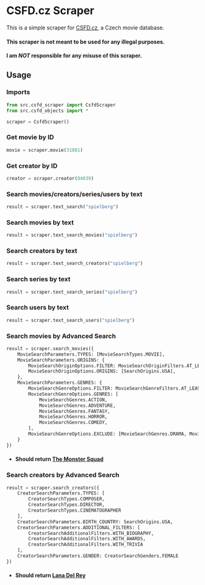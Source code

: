 # CSFD.cz Scraper

This is a simple scraper for [CSFD.cz](https://www.csfd.cz/), a Czech movie database.

#### This scraper is not meant to be used for any illegal purposes.
#### I am *NOT* responsible for any misuse of this scraper.

## Usage

### Imports
```python
from src.csfd_scraper import CsfdScraper
from src.csfd_objects import *

scraper = CsfdScraper()
```

### Get movie by ID
```python
movie = scraper.movie(31881)
```

### Get creator by ID
```python
creator = scraper.creator(84039)
```

### Search movies/creators/series/users by text
```python
result = scraper.text_search("spielberg")
```

### Search movies by text
```python
result = scraper.text_search_movies("spielberg")
```

### Search creators by text
```python
result = scraper.text_search_creators("spielberg")
```

### Search series by text
```python
result = scraper.text_search_series("spielberg")
```

### Search users by text
```python
result = scraper.text_search_users("spielberg")
```

### Search movies by Advanced Search
```python
result = scraper.search_movies({
    MovieSearchParameters.TYPES: [MovieSearchTypes.MOVIE],
    MovieSearchParameters.ORIGINS: {
        MovieSearchOriginOptions.FILTER: MovieSearchOriginFilters.AT_LEAST_ALL_SELECTED,
        MovieSearchOriginOptions.ORIGINS: [SearchOrigins.USA],
    },
    MovieSearchParameters.GENRES: {
        MovieSearchGenreOptions.FILTER: MovieSearchGenreFilters.AT_LEAST_ALL_SELECTED,
        MovieSearchGenreOptions.GENRES: [
            MovieSearchGenres.ACTION,
            MovieSearchGenres.ADVENTURE,
            MovieSearchGenres.FANTASY,
            MovieSearchGenres.HORROR,
            MovieSearchGenres.COMEDY,
        ],
        MovieSearchGenreOptions.EXCLUDE: [MovieSearchGenres.DRAMA, MovieSearchGenres.EROTIC]
    }
})
```
- #### Should return [The Monster Squad](https://www.csfd.cz/film/31881-zahrobni-komando/prehled/)

### Search creators by Advanced Search
```python
result = scraper.search_creators({
    CreatorSearchParameters.TYPES: [
        CreatorSearchTypes.COMPOSER,
        CreatorSearchTypes.DIRECTOR,
        CreatorSearchTypes.CINEMATOGRAPHER
    ],
    CreatorSearchParameters.BIRTH_COUNTRY: SearchOrigins.USA,
    CreatorSearchParameters.ADDITIONAL_FILTERS: [
        CreatorSearchAdditionalFilters.WITH_BIOGRAPHY,
        CreatorSearchAdditionalFilters.WITH_AWARDS,
        CreatorSearchAdditionalFilters.WITH_TRIVIA
    ],
    CreatorSearchParameters.GENDER: CreatorSearchGenders.FEMALE
})
```
- #### Should return [Lana Del Rey](https://www.csfd.cz/tvurce/84039-lana-del-rey/prehled/)